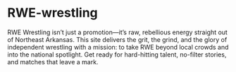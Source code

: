 # RWE-wrestling
RWE Wrestling isn’t just a promotion—it’s raw, rebellious energy straight out of Northeast Arkansas. This site delivers the grit, the grind, and the glory of independent wrestling with a mission: to take RWE beyond local crowds and into the national spotlight. Get ready for hard-hitting talent, no-filter stories, and matches that leave a mark.
